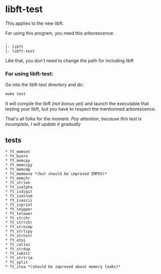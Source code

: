 libft-test
==========

This applies to the new libft.

For using this program, you need this arborescence:

```shell
.
|- libft
|- libft-test
```
 
Like that, you don't need to change the path for including libft

### For using libft-test:

Go into the libft-test directory and do:

 ```Makefile
 make test
 ```
It will compile the libft *(not bonus yet)* and launch the executable that testing
your libft, but you have to respect the mentionned arborescence.

That's all folks for the moment.
*Pay attention, because this test is incomplete, I will update it gradually*

tests
-----
	* ft_memset
	* ft_bzero
	* ft_memcpy
	* ft_memccpy
	* ft_memcmp
	* ft_memmove *(but should be improved IMPOV)*
	* ft_memchr
	* ft_strlen
	* ft_isalpha
	* ft_isdigit
	* ft_isalnum
	* ft_isascii
	* ft_isprint 
	* ft_toupper
	* ft_tolower
	* ft_strchr
	* ft_strrchr
	* ft_strncmp
	* ft_strlcpy
	* ft_strnstr
	* ft_atoi
	* ft_calloc
	* ft_strdup
	* ft_substr
	* ft_strtrim
	* ft_split
	* ft_itoa *(should be improved about memory leaks)*

